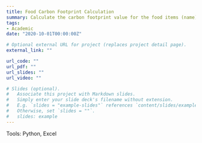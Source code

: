 ```yaml
---
title: Food Carbon Footprint Calculation
summary: Calculate the carbon footprint value for the food items (name) and their quantity (in Kilogram) to be eaten by a person in a meal. 
tags:
- Academic
date: "2020-10-01T00:00:00Z"

# Optional external URL for project (replaces project detail page).
external_link: ""

url_code: ""
url_pdf: ""
url_slides: ""
url_video: ""

# Slides (optional).
#   Associate this project with Markdown slides.
#   Simply enter your slide deck's filename without extension.
#   E.g. `slides = "example-slides"` references `content/slides/example-slides.md`.
#   Otherwise, set `slides = ""`.
#   slides: example
---
```

Tools: Python, Excel